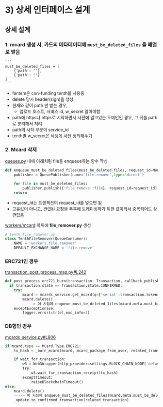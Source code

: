 # 3) 상세 인터페이스 설계

## 상세 설계

### 1. mcard 생성 시, 카드의 메타데이터에 `must_be_deleted_files` 을 배열로 받음
    ```
    must_be_deleted_files = [
        {'path': ''},
        {'path': ''}
    ]
    ```
- fantem은 con-funding tenth를 사용중
- delete 당시 header(sign)을 생성
- 현재와 같이 path 만 받는 경우, 
    - 업로드 호스트, 서비스 id, w_secret 알아야함
- path에 https나 https로 시작하면서 사전에 알고있는 도메인인 경우, 그 뒤를 path로 분리해서 처리
- path의 시작 부분이 service_id 
- tenth별 w_secret은 세팅에 사전 정의해두기

### 2. Mcard 삭제

[queues.py](https://github.daumkakao.com/blockchain-tf/koin-server/blob/master/mcard/services/queues.py) 내에 아래처럼 file을 enqueue하는 함수 작성 

```python
def enqueue_must_be_deleted_files(must_be_deleted_files, request_id=None)
    publisher = QueuePublisher(name='file.remove',type='direct')

    for file in must_be_deleted_files:
        publisher.publish({'file_remove':file}, request_id=request_id)
    return
```
- request_id는 트랜잭션의 request_id를 넣으면 됨
- 고유값이 아니고, 관련된 요청을 추후에 트레이싱하기 위한 값이라서 중복되어도 상관없음

[workers/mcard](https://github.daumkakao.com/blockchain-tf/koin-server/tree/master/workers/mcard)
하위에 **file_remover.py** 생성

```python
# tenth_file_remover.py
class TenthFileRemover(QueueConsumer):
    NAME = 'workers.file.remover'
    DEFAULT_EXCHANGE_NAME = 'file.remove'
```

### ERC721인 경우

[transaction_post_process_map.py#L242](https://github.daumkakao.com/blockchain-tf/koin-server/blob/master/workers/transaction/transaction_post_process_map.py#L242)

```python
def post_process_erc721_burn(transaction: Transaction, callback_publisher=None):
  if transaction.state == Transaction.State.CONFIRMED:
    try:
        mcard = mcards_service.get_mcard(q={'serial':transaction.tokens_transferred.value})
        mcard.delete()
        -----> 이 시점에 enqueue_must_be_deleted_files(mcard.meta.must_be_deleted_files) 
    exceptExceptionase:
        logger.error(str(e),exc_info=1)
```

### DB형인 경우

[mcards_service.py#L806](https://github.daumkakao.com/blockchain-tf/koin-server/blob/master/mcard/services/mcards_service.py#L806)

```python
if mcard.type == MCard.Type.ERC721:
    tx_hash = _burn_mcard(mcard, mcard_package,from_user, related_transaction,nonce)

    if wait_for_transaction:
        w3 = Web3Wrapper(http_provider=settings.BLOCK_CHAIN_NODE['default']['URI'])
        try:
            w3.wait_for_transaction_receipt(tx_hash)
        exceptTimeout:
            raiseBlockchainTimeout()
else:
    mcard.delete()
    ----> 이 시점에 enqueue_must_be_deleted_files(mcard.meta.must_be_deleted_files) 
    _update_to_confirmed_transaction(related_transaction)
```
